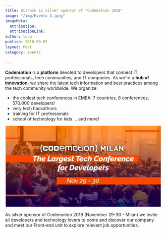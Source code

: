 ```yaml
---
title: Bitrock is silver sponsor of "Codemotion 2018"
image: "/img/Evento 3.jpeg"
imageMeta:
  attribution: 
  attributionLink: 
author: luca
publish: 2018-09-05
layout: Post
category: events

---
```

**Codemotion** is a **platform** devoted to developers that connect IT professionals, tech communities, and IT companies. As we're a **hub of innovation**, we share the latest tech information and best practices among the tech community worldwide. <!-- more --> We organize:

* the coolest tech conferences in EMEA: 7 countries, 8 conferences, 570.000 developers!
* very tech hackathons
* training for IT professionals
* school of technology for kids ... and more!

![./codemotion.png](./codemotion.png)

As silver sponsor of Codemotion 2018 (November 29-30 - Milan) we invite all developers and technology lovers to come and discover our company and meet our Front-end unit to explore relevant job opportunities.